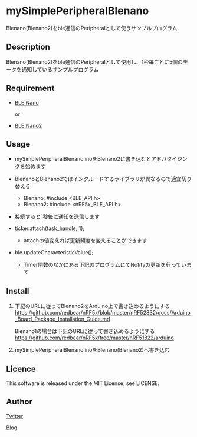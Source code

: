 mySimplePeripheralBlenano
====
Blenano(Blenano2)をble通信のPeripheralとして使うサンプルプログラム

## Description
Blenano(Blenano2)をble通信のPeripheralとして使用し、1秒毎ごとに5個のデータを通知しているサンプルプログラム

## Requirement
* [BLE Nano](http://amzn.to/2zlJwvZ)

    or

* [BLE Nano2](https://www.switch-science.com/catalog/3444/)

## Usage
* mySimplePeripheralBlenano.inoをBlenano2に書き込むとアドバタイジングを始めます

* BlenanoとBlenano2ではインクルードするライブラリが異なるので適宜切り替える

    * Blenano: #include <BLE_API.h>
    * Blenano2: #include <nRF5x_BLE_API.h>

* 接続すると1秒毎に通知を送信します

* ticker.attach(task_handle, 1);

    * attachの値変えれば更新頻度を変えることができます

* ble.updateCharacteristicValue();

    * Timer関数のなかにある下記のプログラムにてNotifyの更新を行っています

## Install
1. 下記のURLに従ってBlenano2をArduino上で書き込めるようにする
https://github.com/redbear/nRF5x/blob/master/nRF52832/docs/Arduino_Board_Package_Installation_Guide.md

    Blenano1の場合は下記のURLに従って書き込めるようにする
    https://github.com/redbear/nRF5x/tree/master/nRF51822/arduino

2. mySimplePeripheralBlenano.inoをBlenano(Blenano2)へ書き込む

## Licence
This software is released under the MIT License, see LICENSE.

## Author
[Twitter](https://twitter.com/momijinn_aka)

[Blog](http://www.autumn-color.com/)